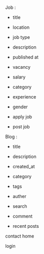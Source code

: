 Job :
  - title
  - location
  - job type
  - description
  - published at
  - vacancy
  - salary
  - category
  - experience
  - gender
  
  - apply job
  - post job


Blog : 
  - title
  - description
  - created_at 
  - category
  - tags
  - auther

  - search
  - comment 
  - recent posts

contact
home


login
